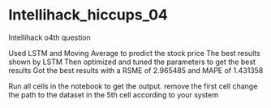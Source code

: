 # Intellihack_hiccups_04
Intellihack o4th question

Used LSTM and Moving Average to predict the stock price
The best results shown by LSTM
Then optimized and tuned the parameters to get the best results
Got the best results with a RSME of 2.965485 and MAPE of 1.431358

Run all cells in the notebook to get the output.
    remove the first cell
    change the path to the dataset in the 5th cell according to your system




